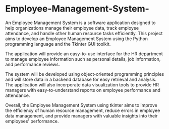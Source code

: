 # Employee-Management-System-


An Employee Management System is a software application designed to help organizations manage their employee data, track employee attendance, and handle other human resource tasks efficiently. This project aims to develop an Employee Management System using the Python programming language and the Tkinter GUI toolkit. 
 
The application will provide an easy-to-use interface for the HR department to manage employee information such as personal details, job information, and performance reviews.  
 
The system will be developed using object-oriented programming principles and will store data in a backend database for easy retrieval and analysis. The application will also incorporate data visualization tools to provide HR managers with easy-to-understand reports on employee performance and attendance. 
 
Overall, the Employee Management System using tkinter aims to improve the efficiency of human resource management, reduce errors in employee data management, and provide managers with valuable insights into their employees' performance. 
